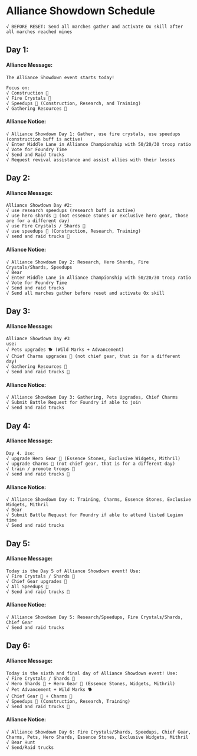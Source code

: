 # Alliance Showdown Schedule
```
√ BEFORE RESET: Send all marches gather and activate Ox skill after all marches reached mines
```
## Day 1:
#### Alliance Message: 
```
The Alliance Showdown event starts today! 

Focus on:
√ Construction 🚧
√ Fire Crystals 
√ Speedups  (Construction, Research, and Training)
√ Gathering Resources 🍖
```
#### Alliance Notice: 
```
√ Alliance Showdown Day 1: Gather, use fire crystals, use speedups (construction buff is active) 
√ Enter Middle Lane in Alliance Championship with 50/20/30 troop ratio 
√ Vote for Foundry Time 
√ Send and Raid trucks 
√ Request revival assistance and assist allies with their losses 
```

## Day 2:
#### Alliance Message: 
```
Alliance Showdown Day #2:
√ use research speedups (research buff is active)
√ use hero shards  (not essence stones or exclusive hero gear, those are for a different day)
√ use Fire Crystals / Shards 
√ use speedups  (Construction, Research, Training)
√ send and raid trucks 🚚 
```
#### Alliance Notice: 
```
√ Alliance Showdown Day 2: Research, Hero Shards, Fire Crystals/Shards, Speedups 
√ Bear 
√ Enter Middle Lane in Alliance Championship with 50/20/30 troop ratio 
√ Vote for Foundry Time 
√ Send and raid trucks
√ Send all marches gather before reset and activate Ox skill
```

## Day 3:
#### Alliance Message: 
```
Alliance Showdown Day #3
use:
√ Pets upgrades 🐕 (Wild Marks + Advancement)
√ Chief Charms upgrades 💍 (not chief gear, that is for a different day) 
√ Gathering Resources 🍖
√ Send and raid trucks 🚚 
```
#### Alliance Notice: 
```
√ Alliance Showdown Day 3: Gathering, Pets Upgrades, Chief Charms 
√ Submit Battle Request for Foundry if able to join 
√ Send and raid trucks 
```

## Day 4:
#### Alliance Message: 
```
Day 4. Use: 
√ upgrade Hero Gear  (Essence Stones, Exclusive Widgets, Mithril) 
√ upgrade Charms 💍 (not chief gear, that is for a different day) 
√ train / promote troops 🔫 
√ send and raid trucks 🚚 
```

#### Alliance Notice: 
```
√ Alliance Showdown Day 4: Training, Charms, Essence Stones, Exclusive Widgets, Mithril 
√ Bear 
√ Submit Battle Request for Foundry if able to attend listed Legion time 
√ Send and raid trucks 
```

## Day 5:
#### Alliance Message: 
```
Today is the Day 5 of Alliance Showdown event! Use: 
√ Fire Crystals / Shards 
√ Chief Gear upgrades 🎩 
√ All Speedups 
√ Send and raid trucks 🚚 
```
#### Alliance Notice: 
```
√ Alliance Showdown Day 5: Research/Speedups, Fire Crystals/Shards, Chief Gear
√ Send and raid trucks
```

## Day 6:
#### Alliance Message: 

```
Today is the sixth and final day of Alliance Showdown event! Use:
√ Fire Crystals / Shards 
√ Hero Shards  + Hero Gear  (Essence Stones, Widgets, Mithril)
√ Pet Advancement + Wild Marks 🐕 
√ Chief Gear 🎩 + Charms 💍 
√ Speedups  (Construction, Research, Training)
√ Send and raid trucks 🚚 
```
#### Alliance Notice: 
```
√ Alliance Showdown Day 6: Fire Crystals/Shards, Speedups, Chief Gear, Charms, Pets, Hero Shards, Essence Stones, Exclusive Widgets, Mithril
√ Bear Hunt 
√ Send/Raid trucks
```
